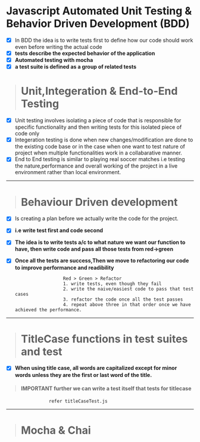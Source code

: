 # Javascript Automated Unit Testing & Behavior Driven Development (BDD)

- [x] In BDD the idea is to write tests first to define how our code should work even before writing the actual code
- [x] **tests describe the expected behavior of the application**
- [x] **Automated testing with mocha**
- [x] **a test suite is defined as a group of related tests**
                
> # Unit,Integeration & End-to-End Testing

- [x] Unit testing involves isolating a piece of code that is responsible for specific functionality and then writing tests for this isolated piece of code only
- [x] Integeration testing is done when new changes/modification are done to the existing code base or in the case when one want to test nature of project when multiple functionalities work in a collabarative manner.
- [x] End to End testing is similar to playing real soccer matches i.e testing the nature,performance and overall working of the project in a live environment rather than local environment.

***

> # Behaviour Driven development

- [x] Is creating a plan before we actually write the code for the project.            
- [x] **i.e write test first and code second**
- [x] **The idea is to write tests a/c to what nature we want our function to have, then write code and pass all those tests from red->green**
- [x] **Once all the tests are success,Then we move to refactoring our code to improve performance and readibility**

                        Red > Green > Refactor
                        1. write tests, even though they fail
                        2. write the naive/easiest code to pass that test cases
                        3. refactor the code once all the test passes
                        4. repeat above three in that order once we have achieved the performance.
***

> # TitleCase functions in test suites and test
- [x] **When using title case, all words are capitalized except for minor words unless they are the first or last word of the title.**


> #### **IMPORTANT further we can write a test itself that tests for titlecase**

                    refer titleCaseTest.js

***

> # Mocha & Chai